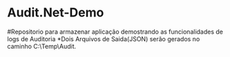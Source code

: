 # Audit.Net-Demo
#Repositorio para armazenar aplicação demostrando as funcionalidades de logs de Auditoria
*Dois Arquivos de Saida(JSON) serão gerados no caminho C:\Temp\Audit.
